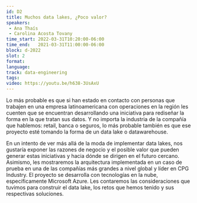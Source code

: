 ```yaml
---
id: D2
title: Muchos data lakes, ¿Poco valor?
speakers:
 - Ana Thaís
 - Carolina Acosta Tovany
time_start: 2022-03-31T10:20:00-06:00
time_end:   2021-03-31T11:00:00-06:00
block: d-2022
slot: 2
format: 
language: 
track: data-engineering
tags:
video: https://youtu.be/h638-3UsAxU
---
```


Lo más probable es que si han estado en contacto con personas que trabajen en una empresa latinoamericana con operaciones en la región les cuenten que se encuentran desarrollando una iniciativa para rediseñar la forma en la que tratan sus datos. Y no importa la industria de la compañía que hablemos: retail, banca o seguros, lo más probable también es que ese proyecto esté tomando la forma de un data lake o datawarehouse. 

En un intento de ver más allá de la moda de implementar data lakes, nos gustaría exponer las razones de negocio y el posible valor que pueden generar estas iniciativas y hacia dónde se dirigen en el futuro cercano. Asimismo, les mostraremos la arquitectura implementada en un caso de prueba en una de las compañías más grandes a nivel global y líder en CPG Industry. El proyecto se desarrolla con tecnologías en la nube, específicamente Microsoft Azure. Les contaremos las consideraciones que tuvimos para construir el data lake, los retos que hemos tenido y sus respectivas soluciones.

